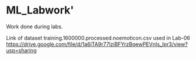 # ML_Labwork'

Work done during labs.

Link of dataset training.1600000.processed.noemoticon.csv used in Lab-06
https://drive.google.com/file/d/1a6iTA9r77lziBFYrzBqewPEVnIs_Ipr3/view?usp=sharing
